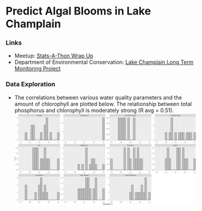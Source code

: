 # Predict Algal Blooms in Lake Champlain 

### Links
- Meetup: [Stats-A-Thon Wrap Up](https://www.meetup.com/Burlington-Data-Scientists/events/259092234/)
- Department of Environmental Conservation: [Lake Champlain Long Term Monitoring Project](https://dec.vermont.gov/watershed/lakes-ponds/monitor/lake-champlain)

### Data Exploration
- The correlations between various water quality parameters and the amount of chlorophyll are plotted below.
The relationship between total phosphorus and chlorophyll is moderately strong (R avg = 0.51). 
![Correlations with chlorophyll](Correlations.JPG)
